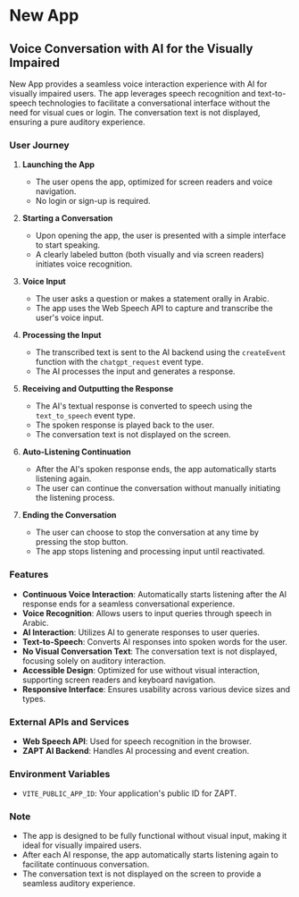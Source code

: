 # New App

## Voice Conversation with AI for the Visually Impaired

New App provides a seamless voice interaction experience with AI for visually impaired users. The app leverages speech recognition and text-to-speech technologies to facilitate a conversational interface without the need for visual cues or login. The conversation text is not displayed, ensuring a pure auditory experience.

### User Journey

1. **Launching the App**
   - The user opens the app, optimized for screen readers and voice navigation.
   - No login or sign-up is required.

2. **Starting a Conversation**
   - Upon opening the app, the user is presented with a simple interface to start speaking.
   - A clearly labeled button (both visually and via screen readers) initiates voice recognition.

3. **Voice Input**
   - The user asks a question or makes a statement orally in Arabic.
   - The app uses the Web Speech API to capture and transcribe the user's voice input.

4. **Processing the Input**
   - The transcribed text is sent to the AI backend using the `createEvent` function with the `chatgpt_request` event type.
   - The AI processes the input and generates a response.

5. **Receiving and Outputting the Response**
   - The AI's textual response is converted to speech using the `text_to_speech` event type.
   - The spoken response is played back to the user.
   - The conversation text is not displayed on the screen.

6. **Auto-Listening Continuation**
   - After the AI's spoken response ends, the app automatically starts listening again.
   - The user can continue the conversation without manually initiating the listening process.

7. **Ending the Conversation**
   - The user can choose to stop the conversation at any time by pressing the stop button.
   - The app stops listening and processing input until reactivated.

### Features

- **Continuous Voice Interaction**: Automatically starts listening after the AI response ends for a seamless conversational experience.
- **Voice Recognition**: Allows users to input queries through speech in Arabic.
- **AI Interaction**: Utilizes AI to generate responses to user queries.
- **Text-to-Speech**: Converts AI responses into spoken words for the user.
- **No Visual Conversation Text**: The conversation text is not displayed, focusing solely on auditory interaction.
- **Accessible Design**: Optimized for use without visual interaction, supporting screen readers and keyboard navigation.
- **Responsive Interface**: Ensures usability across various device sizes and types.

### External APIs and Services

- **Web Speech API**: Used for speech recognition in the browser.
- **ZAPT AI Backend**: Handles AI processing and event creation.

### Environment Variables

- `VITE_PUBLIC_APP_ID`: Your application's public ID for ZAPT.

### Note

- The app is designed to be fully functional without visual input, making it ideal for visually impaired users.
- After each AI response, the app automatically starts listening again to facilitate continuous conversation.
- The conversation text is not displayed on the screen to provide a seamless auditory experience.